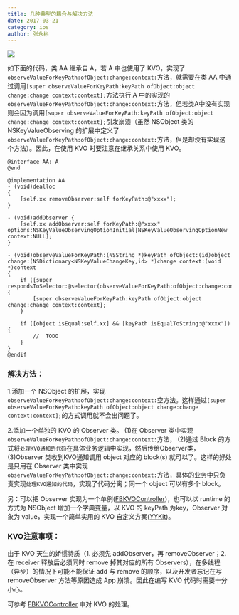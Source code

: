 ```yaml
---
title: 几种典型的耦合与解决方法
date: 2017-03-21
category: ios
author: 张永彬
---
```


![](http://o4a7cbihz.qnssl.com/cover/cb780468-9cf4-4472-8035-7d11041a9dcc)

如下面的代码，类 AA 继承自 A，若 A 中也使用了 KVO，实现了`observeValueForKeyPath:ofObject:change:context:`方法，就需要在类 AA 中通过调用`[super observeValueForKeyPath:keyPath ofObject:object change:change context:context];`方法执行 A 中的实现的`observeValueForKeyPath:ofObject:change:context:`方法，但若类A中没有实现则会因为调用`[super observeValueForKeyPath:keyPath ofObject:object change:change context:context];`引发崩溃（虽然 NSObject 类的 NSKeyValueObserving 的扩展中定义了`observeValueForKeyPath:ofObject:change:context:`方法，但是却没有实现这个方法）。因此，在使用 KVO 时要注意在继承关系中使用 KVO。

```
@interface AA: A
@end

@implementation AA
- (void)dealloc
{
    [self.xx removeObserver:self forKeyPath:@"xxxx"];
}

- (void)addObserver {
    [self.xx addObserver:self forKeyPath:@"xxxx" options:NSKeyValueObservingOptionInitial|NSKeyValueObservingOptionNew context:NULL];
}

- (void)observeValueForKeyPath:(NSString *)keyPath ofObject:(id)object change:(NSDictionary<NSKeyValueChangeKey,id> *)change context:(void *)context
{
    if ([super respondsToSelector:@selector(observeValueForKeyPath:ofObject:change:context:)]) {
        [super observeValueForKeyPath:keyPath ofObject:object change:change context:context];
    }

    if ([object isEqual:self.xx] && [keyPath isEqualToString:@"xxxx"]) {
        //  TODO
    }
}
@endif
```

### 解决方法：
1.添加一个 NSObject 的扩展，实现`observeValueForKeyPath:ofObject:change:context:`空方法。这样通过`[super observeValueForKeyPath:keyPath ofObject:object change:change context:context];`的方式调用就不会出问题了。

2.添加一个单独的 KVO 的 Observer 类。
    (1)在 Observer 类中实现`observeValueForKeyPath:ofObject:change:context:`方法，
    (2)通过 Block 的方式将`处理KVO通知的代码`在具体业务逻辑中实现，然后传给Observer类，
    (3)Observer 类收到KVO通知调用 object 对应的 block(s) 就可以了。这样的好处是只用在 Observer 类中实现`observeValueForKeyPath:ofObject:change:context:`方法，具体的业务中只负责实现`处理KVO通知的代码`，实现了代码分离；同一个 object 可以有多个 block。

 另：可以把 Observer 实现为一个单例([FBKVOController](http://github.com/facebook/KVOController))，也可以以 runtime 的方式为 NSObject 增加一个字典变量，以 KVO 的 keyPath 为key，Observer 对象为 value，实现一个简单实用的 KVO 自定义方案([YYKit](https://github.com/ibireme/YYKit))。

### KVO注意事项：
  由于 KVO 天生的娇惯特质（1. 必须先 addObserver，再 removeObserver；2. 在 receiver 释放后必须同时 remove 掉其对应的所有 Observers），在多线程（异步）的情况下可能不能保证 add 与 remove 的顺序，以及开发者忘记在写 removeObserver 方法等原因造成 App 崩溃。因此在编写 KVO 代码时需要十分小心。

  可参考 [FBKVOController](http://github.com/facebook/KVOController) 中对 KVO 的处理。
